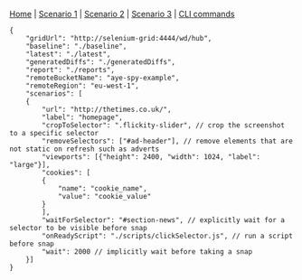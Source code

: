 [Home](README.md) | 
[Scenario 1](docs/scenario1.md) |
[Scenario 2](docs/scenario2.md) |
[Scenario 3](docs/scenario3.md) |
[CLI commands](docs/cli-commands.md) 

    {
        "gridUrl": "http://selenium-grid:4444/wd/hub",
        "baseline": "./baseline", 
        "latest": "./latest",
        "generatedDiffs": "./generatedDiffs",
        "report": "./reports",
        "remoteBucketName": "aye-spy-example", 
        "remoteRegion": "eu-west-1",
        "scenarios": [
        {
            "url": "http://thetimes.co.uk/",
            "label": "homepage",
            "cropToSelector": ".flickity-slider", // crop the screenshot to a specific selector
            "removeSelectors": ["#ad-header"], // remove elements that are not static on refresh such as adverts
            "viewports": [{"height": 2400, "width": 1024, "label": "large"}],
            "cookies": [
            {
                "name": "cookie_name",
                "value": "cookie_value"
            }
            ],
            "waitForSelector": "#section-news", // explicitly wait for a selector to be visible before snap
            "onReadyScript": "./scripts/clickSelector.js", // run a script before snap
            "wait": 2000 // implicitly wait before taking a snap
        }]
    }
